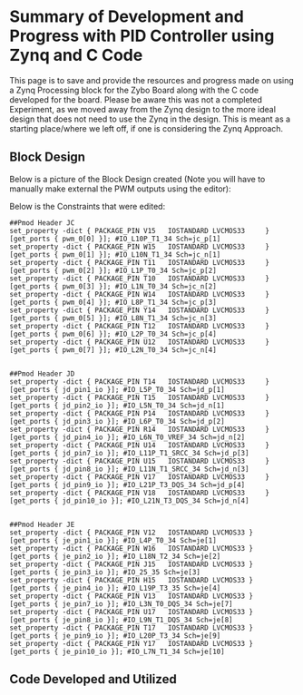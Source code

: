 # **Summary of Development and Progress with PID Controller using Zynq and C Code**

This page is to save and provide the resources and progress made on using a Zynq Processing block for the Zybo Board along with the C code developed for the board. Please be aware this was not a completed Experiment, as we moved away from the Zynq design to the more ideal design that does not need to use the Zynq in the design. This is meant as a starting place/where we left off, if one is considering the Zynq Approach.

## **Block Design**

Below is a picture of the Block Design created (Note you will have to manually make external the PWM outputs using the editor):

Below is the Constraints that were edited:
```
##Pmod Header JC                                                                                                                  
set_property -dict { PACKAGE_PIN V15   IOSTANDARD LVCMOS33     } [get_ports { pwm_0[0] }]; #IO_L10P_T1_34 Sch=jc_p[1]   			 
set_property -dict { PACKAGE_PIN W15   IOSTANDARD LVCMOS33     } [get_ports { pwm_0[1] }]; #IO_L10N_T1_34 Sch=jc_n[1]		     
set_property -dict { PACKAGE_PIN T11   IOSTANDARD LVCMOS33     } [get_ports { pwm_0[2] }]; #IO_L1P_T0_34 Sch=jc_p[2]              
set_property -dict { PACKAGE_PIN T10   IOSTANDARD LVCMOS33     } [get_ports { pwm_0[3] }]; #IO_L1N_T0_34 Sch=jc_n[2]              
set_property -dict { PACKAGE_PIN W14   IOSTANDARD LVCMOS33     } [get_ports { pwm_0[4] }]; #IO_L8P_T1_34 Sch=jc_p[3]              
set_property -dict { PACKAGE_PIN Y14   IOSTANDARD LVCMOS33     } [get_ports { pwm_0[5] }]; #IO_L8N_T1_34 Sch=jc_n[3]              
set_property -dict { PACKAGE_PIN T12   IOSTANDARD LVCMOS33     } [get_ports { pwm_0[6] }]; #IO_L2P_T0_34 Sch=jc_p[4]              
set_property -dict { PACKAGE_PIN U12   IOSTANDARD LVCMOS33     } [get_ports { pwm_0[7] }]; #IO_L2N_T0_34 Sch=jc_n[4]              
                                                                                                                                 
                                                                                                                                 
##Pmod Header JD                                                                                                                  
set_property -dict { PACKAGE_PIN T14   IOSTANDARD LVCMOS33     } [get_ports { jd_pin1_io }]; #IO_L5P_T0_34 Sch=jd_p[1]                  
set_property -dict { PACKAGE_PIN T15   IOSTANDARD LVCMOS33     } [get_ports { jd_pin2_io }]; #IO_L5N_T0_34 Sch=jd_n[1]				 
set_property -dict { PACKAGE_PIN P14   IOSTANDARD LVCMOS33     } [get_ports { jd_pin3_io }]; #IO_L6P_T0_34 Sch=jd_p[2]                  
set_property -dict { PACKAGE_PIN R14   IOSTANDARD LVCMOS33     } [get_ports { jd_pin4_io }]; #IO_L6N_T0_VREF_34 Sch=jd_n[2]             
set_property -dict { PACKAGE_PIN U14   IOSTANDARD LVCMOS33     } [get_ports { jd_pin7_io }]; #IO_L11P_T1_SRCC_34 Sch=jd_p[3]            
set_property -dict { PACKAGE_PIN U15   IOSTANDARD LVCMOS33     } [get_ports { jd_pin8_io }]; #IO_L11N_T1_SRCC_34 Sch=jd_n[3]            
set_property -dict { PACKAGE_PIN V17   IOSTANDARD LVCMOS33     } [get_ports { jd_pin9_io }]; #IO_L21P_T3_DQS_34 Sch=jd_p[4]             
set_property -dict { PACKAGE_PIN V18   IOSTANDARD LVCMOS33     } [get_ports { jd_pin10_io }]; #IO_L21N_T3_DQS_34 Sch=jd_n[4]             
                                                                                                                                 
                                                                                                                                 
##Pmod Header JE                                                                                                                  
set_property -dict { PACKAGE_PIN V12   IOSTANDARD LVCMOS33 } [get_ports { je_pin1_io }]; #IO_L4P_T0_34 Sch=je[1]						 
set_property -dict { PACKAGE_PIN W16   IOSTANDARD LVCMOS33 } [get_ports { je_pin2_io }]; #IO_L18N_T2_34 Sch=je[2]                     
set_property -dict { PACKAGE_PIN J15   IOSTANDARD LVCMOS33 } [get_ports { je_pin3_io }]; #IO_25_35 Sch=je[3]                          
set_property -dict { PACKAGE_PIN H15   IOSTANDARD LVCMOS33 } [get_ports { je_pin4_io }]; #IO_L19P_T3_35 Sch=je[4]                     
set_property -dict { PACKAGE_PIN V13   IOSTANDARD LVCMOS33 } [get_ports { je_pin7_io }]; #IO_L3N_T0_DQS_34 Sch=je[7]                  
set_property -dict { PACKAGE_PIN U17   IOSTANDARD LVCMOS33 } [get_ports { je_pin8_io }]; #IO_L9N_T1_DQS_34 Sch=je[8]                  
set_property -dict { PACKAGE_PIN T17   IOSTANDARD LVCMOS33 } [get_ports { je_pin9_io }]; #IO_L20P_T3_34 Sch=je[9]                     
set_property -dict { PACKAGE_PIN Y17   IOSTANDARD LVCMOS33 } [get_ports { je_pin10_io }]; #IO_L7N_T1_34 Sch=je[10]                    
```

## **Code Developed and Utilized**

